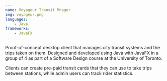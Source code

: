```yaml
---
name: Voyageur Transit Mnager
img: voyageur.png
languages: 
    - Java
frameworks:
    - JavaFX
---
```

Proof-of-concept desktop client that manages city transit systems and the trips taken on them. Designed and developed using Java with JavaFX in a group of 4 as part of a Software Design course at the University of Toronto. 

Clients can create pre-paid transit cards that they can use to take trips between stations, while admin users can track rider statistics. 